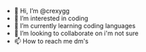 - 👋 Hi, I’m @crexygg
- 👀 I’m interested in coding
- 🌱 I’m currently learning coding languages
- 💞️ I’m looking to collaborate on i'm not sure
- 📫 How to reach me dm's

<!---
crexygg is a ✨ special ✨ repository because its `README.md'
--->
